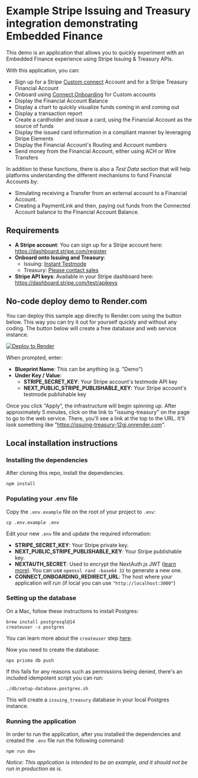 # Example Stripe Issuing and Treasury integration demonstrating Embedded Finance

This demo is an application that allows you to quickly experiment with an Embedded Finance experience using Stripe Issuing & Treasury APIs.

With this application, you can:

- Sign up for a Stripe [Custom connect](https://stripe.com/docs/connect/custom-accounts) Account and for a Stripe Treasury Financial Account
- Onboard using [Connect Onboarding](https://stripe.com/docs/connect/connect-onboarding) for Custom accounts
- Display the Financial Account Balance
- Display a chart to quickly visualize funds coming in and coming out
- Display a transaction report
- Create a cardholder and issue a card, using the Financial Account as the source of funds
- Display the issued card information in a compliant manner by leveraging Stripe Elements
- Display the Financial Account's Routing and Account numbers
- Send money from the Financial Account, either using ACH or Wire Transfers

In addition to these functions, there is also a *Test Data* section that will help platforms understanding the different mechanisms to fund Financial Accounts by:

- Simulating receiving a Transfer from an external account to a Financial Account.
- Creating a PaymentLink and then, paying out funds from the Connected Account balance to the Financial Account Balance.
<!-- You can watch a recorded live stream about this demo [here](https://www.youtube.com/watch?v=2MiMFJ9c4t8). -->

## Requirements

- **A Stripe account**: You can sign up for a Stripe account here: <https://dashboard.stripe.com/register>
- **Onboard onto Issuing and Treasury**:
  - Issuing: [Instant Testmode](https://dashboard.stripe.com/setup/issuing/activate)
  - Treasury: [Please contact sales](https://go.stripe.global/treasury-inquiry)
- **Stripe API keys**: Available in your Stripe dashboard here: <https://dashboard.stripe.com/test/apikeys>

## No-code deploy demo to Render.com

You can deploy this sample app directly to Render.com using the button below. This way you can try it out for yourself 
quickly and without any coding. The button below will create a free database and web service instance.

[![Deploy to Render](https://render.com/images/deploy-to-render-button.svg)](https://render.com/deploy?repo=https://github.com/stripe-samples/issuing-treasury)

When prompted, enter:

* **Blueprint Name**: This can be anything (e.g. "Demo")
* **Under Key / Value**:
  * **STRIPE_SECRET_KEY**: Your Stripe account's testmode API key
  * **NEXT_PUBLIC_STRIPE_PUBLISHABLE_KEY**: Your Stripe account's testmode publishable key

Once you click "Apply", the infrastructure will begin spinning up. After approximately 5 minutes, click on the link to
"issuing-treasury" on the page to go to the web service. There, you'll see a link at the top to the URL. It'll look
something like "https://issuing-treasury-12gj.onrender.com".

## Local installation instructions

### Installing the dependencies

After cloning this repo, install the dependencies.

    npm install

### Populating your .env file

Copy the `.env.example` file on the root of your project to `.env`:

    cp .env.example .env

Edit your new `.env` file and update the required information:

- **STRIPE_SECRET_KEY**: Your Stripe private key.
- **NEXT_PUBLIC_STRIPE_PUBLISHABLE_KEY**: Your Stripe publishable key.
- **NEXTAUTH_SECRET**: Used to encrypt the NextAuth.js JWT ([learn more](https://next-auth.js.org/configuration/options#nextauth_secret)). You can use `openssl rand -base64 32` to generate a new one.
- **CONNECT_ONBOARDING_REDIRECT_URL**: The host where your application will run (if local you can use `"http://localhost:3000"`)

### Setting up the database

On a Mac, follow these instructions to install Postgres:

    brew install postgresql@14
    createuser -s postgres

You can learn more about the `createuser` step [here](https://stackoverflow.com/a/15309551).

Now you need to create the database:

    npx prisma db push

If this fails for any reasons such as permissions being denied, there's an included idempotent script you can run:

    ./db/setup-database.postgres.sh

This will create a `issuing_treasury` database in your local Postgres instance.

### Running the application

In order to run the application, after you installed the dependencies and created the `.env` file run the following command:

    npm run dev

*Notice: This application is intended to be an example, and it should not be run in production as is.*
